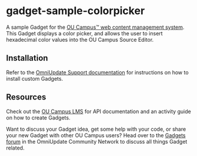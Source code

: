 # gadget-sample-colorpicker

A sample Gadget for the [OU Campus™ web content management system](http://www.omniupdate.com). This Gadget displays a color picker, and allows the user to insert hexadecimal color values into the OU Campus Source Editor.

## Installation

Refer to the [OmniUpdate Support documentation](http://support.omniupdate.com/oucampus10/setup/gadgets/new-gadget.html) for instructions on how to install custom Gadgets.

## Resources

Check out the [OU Campus LMS](https://lms.omniupdate.com) for API documentation and an activity guide on how to create Gadgets.

Want to discuss your Gadget idea, get some help with your code, or share your new Gadget with other OU Campus users? Head over to the [Gadgets forum](https://ocn.omniupdate.com/forums/19/gadgets) in the OmniUpdate Community Network to discuss all things Gadget related.
